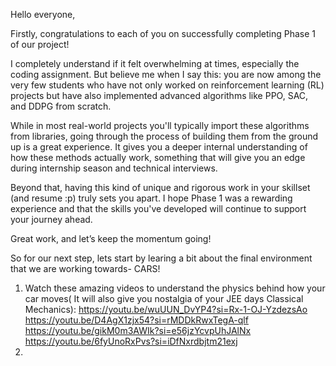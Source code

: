 Hello everyone,

Firstly, congratulations to each of you on successfully completing Phase 1 of our project!

I completely understand if it felt overwhelming at times, especially the coding assignment. But believe me when I say this: you are now among the very few students who have not only worked on reinforcement learning (RL) projects but have also implemented advanced algorithms like PPO, SAC, and DDPG from scratch.

While in most real-world projects you'll typically import these algorithms from libraries, going through the process of building them from the ground up is a great experience. It gives you a deeper internal understanding of how these methods actually work, something that will give you an edge during internship season and technical interviews.

Beyond that, having this kind of unique and rigorous work in your skillset (and resume :p) truly sets you apart. I hope Phase 1 was a rewarding experience and that the skills you've developed will continue to support your journey ahead.

Great work, and let’s keep the momentum going!

So for our next step, lets start by learing a bit about the final environment that we are working towards- CARS!
1. Watch these amazing videos to understand the physics behind how your car moves( It will also give you nostalgia of your JEE days Classical Mechanics):
   https://youtu.be/wuUUN_DvYP4?si=Rx-1-OJ-YzdezsAo
   https://youtu.be/D4AgX1zjx54?si=rMDDkRwxTegA-qlf
   https://youtu.be/gikM0m3AWIk?si=e56jzYcvpUhJAlNx
   https://youtu.be/6fyUnoRxPvs?si=iDfNxrdbjtm21exj
2. 



